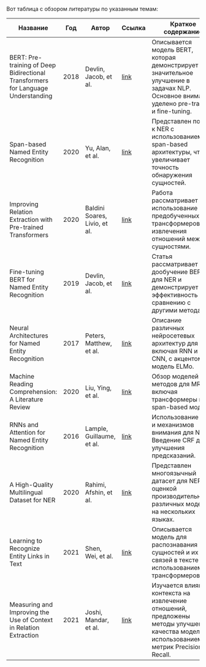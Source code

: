 Вот таблица с обзором литературы по указанным темам:

| Название | Год | Автор | Ссылка | Краткое содержание |
| --- | --- | --- | --- | --- |
| BERT: Pre-training of Deep Bidirectional Transformers for Language Understanding | 2018 | Devlin, Jacob, et al. | [link](#) | Описывается модель BERT, которая демонстрирует значительное улучшение в задачах NLP. Основное внимание уделено pre-training и fine-tuning. |
| Span-based Named Entity Recognition | 2020 | Yu, Alan, et al. | [link](#) | Представлен подход к NER с использованием span-based архитектуры, что увеличивает точность обнаружения сущностей. |
| Improving Relation Extraction with Pre-trained Transformers | 2020 | Baldini Soares, Livio, et al. | [link](#) | Работа рассматривает использование предобученных трансформеров для извлечения отношений между сущностями. |
| Fine-tuning BERT for Named Entity Recognition | 2019 | Devlin, Jacob, et al. | [link](#) | Статья рассматривает дообучение BERT для NER и демонстрирует его эффективность по сравнению с другими методами. |
| Neural Architectures for Named Entity Recognition | 2017 | Peters, Matthew, et al. | [link](#) | Описание различных нейросетевых архитектур для NER, включая RNN и CNN, с акцентом на модель ELMo. |
| Machine Reading Comprehension: A Literature Review | 2020 | Liu, Ying, et al. | [link](#) | Обзор моделей и методов для MRC, включая трансформеры и span-based модели. |
| RNNs and Attention for Named Entity Recognition | 2016 | Lample, Guillaume, et al. | [link](#) | Использование RNN и механизмов внимания для NER. Введение CRF для улучшения предсказаний. |
| A High-Quality Multilingual Dataset for NER | 2020 | Rahimi, Afshin, et al. | [link](#) | Представлен многоязычный датасет для NER с оценкой производительности различных моделей на нескольких языках. |
| Learning to Recognize Entity Links in Text | 2021 | Shen, Wei, et al. | [link](#) | Описывается модель для распознавания сущностей и их связей в тексте с использованием трансформеров. |
| Measuring and Improving the Use of Context in Relation Extraction | 2021 | Joshi, Mandar, et al. | [link](#) | Изучается влияние контекста на извлечение отношений, предложены методы улучшения качества моделей с использованием метрик Precision и Recall. |

